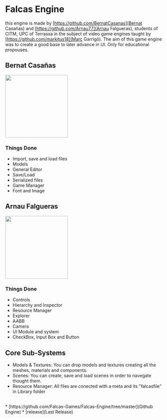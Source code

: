 # Falcas Engine
this engine is made by [https://github.com/BernatCasanas](Bernat Casañas) and [https://github.com/Arnau77](Arnau Falgueras), students of CITM, UPC of Terrassa in the subject of video game engines taught by [https://github.com/markitus18](Marc Garrigó). The aim of this game engine was to create a good base to later advance in UI. Only for educational propouses.

## Bernat Casañas
<img src="https://github.com/Falcas-Games/Falcas-Engine/blob/gh-pages/WhatsApp%20Image%202021-01-10%20at%2017.58.12.jpeg" width="200">

### Things Done

* Import, save and load files
* Models
* General Editor
* Save/Load
* Serialized files
* Game Manager
* Font and Image

## Arnau Falgueras
<img src="https://github.com/Falcas-Games/Falcas-Engine/blob/gh-pages/WhatsApp%20Image%202021-01-10%20at%2017.58.15.jpeg" width="200">

### Things Done

* Controls
* Hierarchy and Inspector
* Resource Manager
* Explorer
* AABB
* Camera
* UI Module and system
* CheckBox, Input Box and Button

## Core Sub-Systems

* Models & Textures: You can drop models and textures creating all the meshes, materials and components.
* Scenes: You can create, save and load scenes in order to navegate thought them.
* Resource Manager: All files are conected with a meta and its "falcasfile" in Library folder

<br>
* [https://github.com/Falcas-Games/Falcas-Engine/tree/master](Github Engine)
* [release](Last Release)

